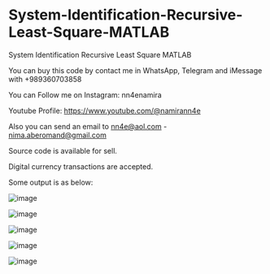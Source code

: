 # System-Identification-Recursive-Least-Square-MATLAB
System Identification Recursive Least Square MATLAB

You can buy this code by contact me in WhatsApp, Telegram and iMessage with +989360703858

You can Follow me on Instagram: nn4enamira

Youtube Profile: https://www.youtube.com/@namirann4e

Also you can send an email to nn4e@aol.com - nima.aberomand@gmail.com

Source code is available for sell.

Digital currency transactions are accepted.

Some output is as below:

![image](https://github.com/user-attachments/assets/4003b7bd-badb-48b0-8358-68521a5f7c60)

![image](https://github.com/user-attachments/assets/cac4b20e-2ed1-40ce-92de-ea39e55e0a40)

![image](https://github.com/user-attachments/assets/6b353c36-1aac-4e36-962c-178b71e1017f)

![image](https://github.com/user-attachments/assets/0b10d77c-c971-49fb-aa7f-50976b4b1de4)

![image](https://github.com/user-attachments/assets/67dc2b8b-1abb-45a0-80e0-33df03abdd47)

